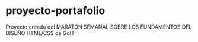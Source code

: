 # proyecto-portafolio
Proyecto creado del MARATÓN SEMANAL SOBRE LOS FUNDAMENTOS DEL DISEÑO HTML/CSS de GoIT 
